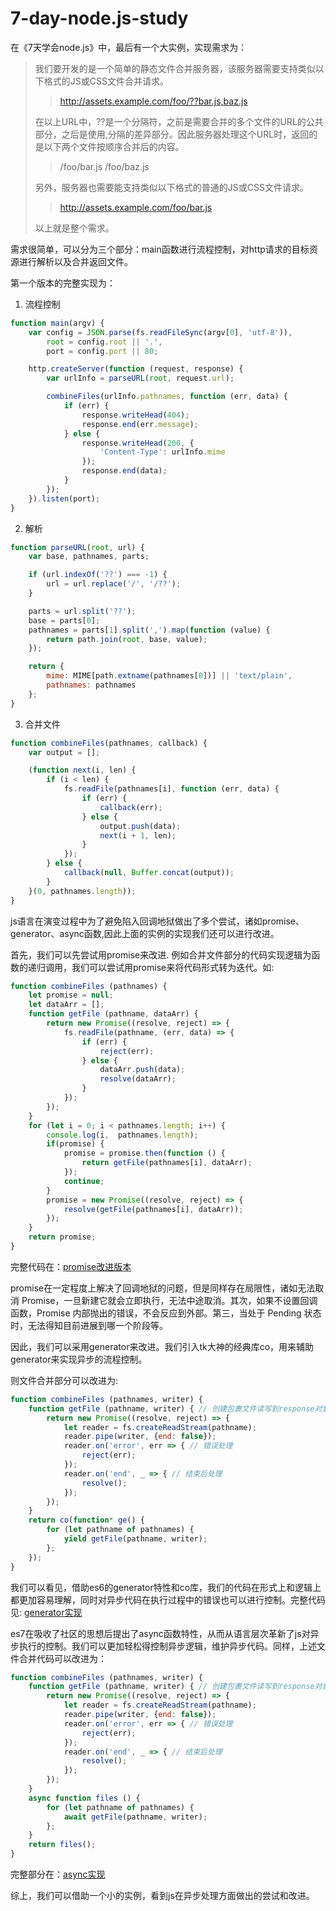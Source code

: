 # 7-day-node.js-study

在《7天学会node.js》中，最后有一个大实例，实现需求为：
>我们要开发的是一个简单的静态文件合并服务器，该服务器需要支持类似以下格式的JS或CSS文件合并请求。
>
>>http://assets.example.com/foo/??bar.js,baz.js
>
>在以上URL中，??是一个分隔符，之前是需要合并的多个文件的URL的公共部分，之后是使用,分隔的差异部分。因此服务器处理这个URL时，返回的是以下两个文件按顺序合并后的内容。
>
>>/foo/bar.js
/foo/baz.js
>
>另外，服务器也需要能支持类似以下格式的普通的JS或CSS文件请求。
>
>>http://assets.example.com/foo/bar.js
>
>以上就是整个需求。

需求很简单，可以分为三个部分：main函数进行流程控制，对http请求的目标资源进行解析以及合并返回文件。

第一个版本的完整实现为：
1.  流程控制
``` javascript
function main(argv) {
    var config = JSON.parse(fs.readFileSync(argv[0], 'utf-8')),
        root = config.root || '.',
        port = config.port || 80;

    http.createServer(function (request, response) {
        var urlInfo = parseURL(root, request.url);

        combineFiles(urlInfo.pathnames, function (err, data) {
            if (err) {
                response.writeHead(404);
                response.end(err.message);
            } else {
                response.writeHead(200, {
                    'Content-Type': urlInfo.mime
                });
                response.end(data);
            }
        });
    }).listen(port);
}
```
2.  解析
``` javascript
function parseURL(root, url) {
    var base, pathnames, parts;

    if (url.indexOf('??') === -1) {
        url = url.replace('/', '/??');
    }

    parts = url.split('??');
    base = parts[0];
    pathnames = parts[1].split(',').map(function (value) {
        return path.join(root, base, value);
    });

    return {
        mime: MIME[path.extname(pathnames[0])] || 'text/plain',
        pathnames: pathnames
    };
}
```
3. 合并文件
```javascript
function combineFiles(pathnames, callback) {
    var output = [];

    (function next(i, len) {
        if (i < len) {
            fs.readFile(pathnames[i], function (err, data) {
                if (err) {
                    callback(err);
                } else {
                    output.push(data);
                    next(i + 1, len);
                }
            });
        } else {
            callback(null, Buffer.concat(output));
        }
    }(0, pathnames.length));
}
```
js语言在演变过程中为了避免陷入回调地狱做出了多个尝试，诸如promise、generator、async函数,因此上面的实例的实现我们还可以进行改进。

首先，我们可以先尝试用promise来改进.
例如合并文件部分的代码实现逻辑为函数的递归调用，我们可以尝试用promise来将代码形式转为迭代。如:
``` javascript
function combineFiles (pathnames) {
    let promise = null;
    let dataArr = [];
    function getFile (pathname, dataArr) {
        return new Promise((resolve, reject) => {
            fs.readFile(pathname, (err, data) => {
                if (err) {
                    reject(err);
                } else {
                    dataArr.push(data);
                    resolve(dataArr);
                }
            });
        });
    }
    for (let i = 0; i < pathnames.length; i++) {
        console.log(i,  pathnames.length);
        if(promise) {
            promise = promise.then(function () {
                return getFile(pathnames[i], dataArr);
            });
            continue;
        }
        promise = new Promise((resolve, reject) => {
            resolve(getFile(pathnames[i], dataArr));
        });
    }
    return promise;
}
```
完整代码在：[promise改进版本](./index2.js)

promise在一定程度上解决了回调地狱的问题，但是同样存在局限性，诸如无法取消 Promise，一旦新建它就会立即执行，无法中途取消。其次，如果不设置回调函数，Promise 内部抛出的错误，不会反应到外部。第三，当处于 Pending 状态时，无法得知目前进展到哪一个阶段等。

因此，我们可以采用generator来改进。我们引入tk大神的经典库co，用来辅助generator来实现异步的流程控制。

则文件合并部分可以改进为:
``` javascript
function combineFiles (pathnames, writer) {
    function getFile (pathname, writer) { // 创建包裹文件读写到response对象操作的promise
        return new Promise((resolve, reject) => {
            let reader = fs.createReadStream(pathname);
            reader.pipe(writer, {end: false});
            reader.on('error', err => { // 错误处理
                reject(err);
            });
            reader.on('end', _ => { // 结束后处理
                resolve();
            });
        });
    }
    return co(function* ge() {
        for (let pathname of pathnames) {
            yield getFile(pathname, writer);
        };
    });
}
```
我们可以看见，借助es6的generator特性和co库，我们的代码在形式上和逻辑上都更加容易理解，同时对异步代码在执行过程中的错误也可以进行控制。完整代码见: [generator实现](./index3.js)

es7在吸收了社区的思想后提出了async函数特性，从而从语言层次革新了js对异步执行的控制。我们可以更加轻松得控制异步逻辑，维护异步代码。同样，上述文件合并代码可以改进为：
``` javascript
function combineFiles (pathnames, writer) {
    function getFile (pathname, writer) { // 创建包裹文件读写到response对象操作的promise
        return new Promise((resolve, reject) => {
            let reader = fs.createReadStream(pathname);
            reader.pipe(writer, {end: false});
            reader.on('error', err => { // 错误处理
                reject(err);
            });
            reader.on('end', _ => { // 结束后处理
                resolve();
            });
        });
    }
    async function files () {
        for (let pathname of pathnames) {
            await getFile(pathname, writer);
        };
    }
    return files();
}
```
完整部分在：[async实现](./index4.js)

综上，我们可以借助一个小的实例，看到js在异步处理方面做出的尝试和改进。